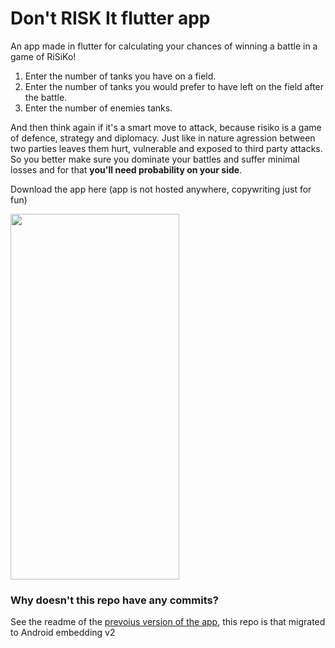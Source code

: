 
# Don't RISK It flutter app
An app made in flutter for calculating your chances of winning a battle in a game of RiSiKo!

1. Enter the number of tanks you have on a field.
2. Enter the number of tanks you would prefer to have left on the field after the battle.
3. Enter the number of enemies tanks.

And then think again if it's a smart move to attack, because risiko is a game of defence, strategy and diplomacy. Just like in nature agression between two parties leaves them hurt, vulnerable and exposed to third party attacks. So you better make sure you dominate your battles and suffer minimal losses and for that **you'll need probability on your side**.

Download the app here (app is not hosted anywhere, copywriting just for fun)

<img src="https://github.com/m9s7/Dont_Risk_It/blob/main/dont_risk_it_app.gif" width="270" height="585"/>


### Why doesn't this repo have any commits?
See the readme of the [prevoius version of the app](https://github.com/m9s7/dont_risk_it_flutter_app), this repo is that migrated to Android embedding v2 
